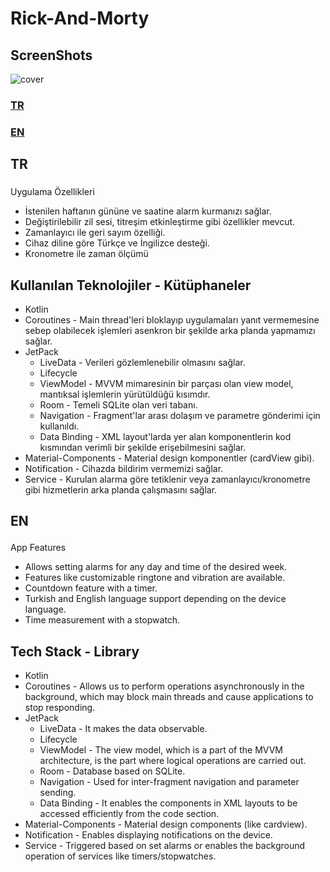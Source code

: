 # Rick-And-Morty

## ScreenShots
![cover](https://github.com/umutsaydam/AlarmApp/assets/69711134/9d549919-972f-4969-86d0-57d7532d81de)

<div>
<h3><a href="#uygulama-icerik">TR</a></h3>
<h3><a href="#app-content">EN</a></h3>
</div>

## TR
### <p id="uygulama-icerik"></p>
Uygulama Özellikleri
 - İstenilen haftanın gününe ve saatine alarm kurmanızı sağlar.
 - Değiştirilebilir zil sesi, titreşim etkinleştirme gibi özellikler mevcut.
 - Zamanlayıcı ile geri sayım özelliği.
 - Cihaz diline göre Türkçe ve İngilizce desteği.
 - Kronometre ile zaman ölçümü

## Kullanılan Teknolojiler - Kütüphaneler
- Kotlin
- Coroutines - Main thread'leri bloklayıp uygulamaları yanıt vermemesine sebep olabilecek işlemleri asenkron bir şekilde arka planda yapmamızı sağlar.
- JetPack
    - LiveData - Verileri gözlemlenebilir olmasını sağlar.
    - Lifecycle 
    - ViewModel - MVVM mimaresinin bir parçası olan view model, mantıksal işlemlerin yürütüldüğü kısımdır.
    - Room - Temeli SQLite olan veri tabanı. 
    - Navigation - Fragment'lar arası dolaşım ve parametre gönderimi için kullanıldı.
    - Data Binding - XML layout'larda yer alan komponentlerin kod kısmından verimli bir şekilde erişebilmesini sağlar. 
- Material-Components - Material design komponentler (cardView gibi).
- Notification - Cihazda bildirim vermemizi sağlar.
- Service - Kurulan alarma göre tetiklenir veya zamanlayıcı/kronometre gibi hizmetlerin arka planda çalışmasını sağlar.

## <p id="app-content">EN</p>
App Features
  - Allows setting alarms for any day and time of the desired week.
  - Features like customizable ringtone and vibration are available.
  - Countdown feature with a timer.
  - Turkish and English language support depending on the device language.
  - Time measurement with a stopwatch.

## Tech Stack - Library
- Kotlin
- Coroutines - Allows us to perform operations asynchronously in the background, which may block main threads and cause applications to stop responding.
- JetPack
    - LiveData - It makes the data observable.
    - Lifecycle
    - ViewModel - The view model, which is a part of the MVVM architecture, is the part where logical operations are carried out.
    - Room - Database based on SQLite.
    - Navigation - Used for inter-fragment navigation and parameter sending.
    - Data Binding - It enables the components in XML layouts to be accessed efficiently from the code section.
- Material-Components - Material design components (like cardview).
- Notification - Enables displaying notifications on the device.
- Service - Triggered based on set alarms or enables the background operation of services like timers/stopwatches.

